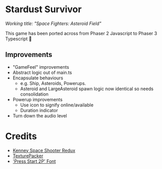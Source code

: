 # Stardust Survivor
_Working title: "Space Fighters: Asteroid Field"_

This game has been ported across from Phaser 2 Javascript to Phaser 3 Typescript :tada:


## Improvements
- "GameFeel" improvements
- Abstract logic out of main.ts
- Encapsulate behaviours
    - e.g. Ship, Asteroids, Powerups.
    - Asteroid and LargeAsteroid spawn logic now identical so needs consolidation
- Powerup improvements
    - Use icon to signify online/available
    - Duration indicator
- Turn down the audio level


# Credits
- [Kenney Space Shooter Redux](https://kenney.nl/assets/space-shooter-reduxe)
- [TexturePacker](https://www.codeandweb.com/texturepacker)
- ['Press Start 2P' Font](https://fonts.google.com/specimen/Press+Start+2P)